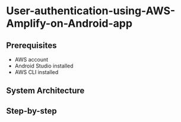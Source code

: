 # User-authentication-using-AWS-Amplify-on-Android-app

## Prerequisites
- AWS account
- Android Studio installed
- AWS CLI installed

## System Architecture

## Step-by-step
